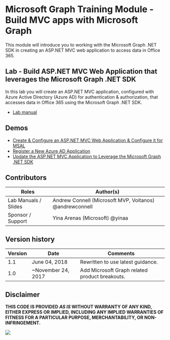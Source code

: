 # Microsoft Graph Training Module - Build MVC apps with Microsoft Graph

This module will introduce you to working with the Microsoft Graph .NET SDK in creating an ASP.NET MVC web application to access data in Office 365.

## Lab - Build ASP.NET MVC Web Application that leverages the Microsoft Graph .NET SDK

In this lab you will create an ASP.NET MVC application, configured with Azure Active Directory (Azure AD) for authentication & authorization, that accesses data in Office 365 using the Microsoft Graph .NET SDK.

* [Lab manual](./Lab.md)

## Demos

* [Create & Configure an ASP.NET MVC Web Application & Configure it for MSAL](./Demos/01-create-aspnet-mvcwebapp)
* [Register a New Azure AD Application](./Demos/02-create-aad-app)
* [Update the ASP.NET MVC Application to Leverage the Microsoft Graph .NET SDK](./Demos/03-leverage-msgraphsdk)

## Contributors

|        Roles         |                        Author(s)                        |
| -------------------- | ------------------------------------------------------- |
| Lab Manuals / Slides | Andrew Connell (Microsoft MVP, Voitanos) @andrewconnell |
| Sponsor / Support    | Yina Arenas (Microsoft) @yinaa                          |

## Version history

| Version |        Date        |                    Comments                    |
| ------- | ------------------ | ---------------------------------------------- |
| 1.1     | June 04, 2018      | Rewritten to use latest guidance.              |
| 1.0     | ~November 24, 2017 | Add Microsoft Graph related product breakouts. |

## Disclaimer

**THIS CODE IS PROVIDED *AS IS* WITHOUT WARRANTY OF ANY KIND, EITHER EXPRESS OR IMPLIED, INCLUDING ANY IMPLIED WARRANTIES OF FITNESS FOR A PARTICULAR PURPOSE, MERCHANTABILITY, OR NON-INFRINGEMENT.**

<img src="https://telemetry.sharepointpnp.com/msgraph-training-aspnetmvcapp" />